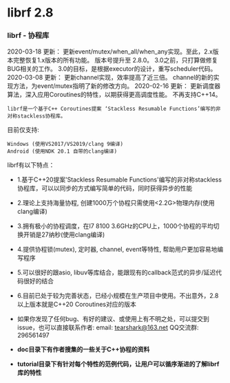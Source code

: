 # librf 2.8

### librf  - 协程库

2020-03-18 更新：
    更新event/mutex/when_all/when_any实现。至此，2.x版本完整恢复1.x版本的所有功能。
    版本号提升至 2.8.0。
    3.0之前，只打算做修复BUG相关的工作。
    3.0的目标，是根据executor的设计，重写scheduler代码。
2020-03-08 更新：
    更新channel实现，效率提高了近三倍。
    channel的新的实现方法，为event/mutex指明了新的修改方向。
2020-02-16 更新：
    更新调度器算法，深入应用Coroutines的特性，以期获得更高调度性能。
    不再支持C++14。

    librf是一个基于C++ Coroutines提案 ‘Stackless Resumable Functions’编写的非对称stackless协程库。

目前仅支持:

    Windows (使用VS2017/VS2019/clang 9编译)
    Android (使用NDK 20.1 自带的clang编译)


librf有以下特点：

 *   1.基于C++20提案'Stackless Resumable Functions'编写的非对称stackless协程库，可以以同步的方式编写简单的代码，同时获得异步的性能
 *   2.理论上支持海量协程, 创建1000万个协程只需使用<2.2G>物理内存(使用clang编译)
 *   3.拥有极小的协程调度，在I7 8100 3.6GHz的CPU上，1000个协程的平均切换开销是27纳秒(使用clang编译)
 *   4.提供协程锁(mutex), 定时器, channel, event等特性, 帮助用户更加容易地编写程序
 *   5.可以很好的跟asio, libuv等库结合，能跟现有的callback范式的异步/延迟代码很好的结合
 *   6.目前已处于较为完善状态，已经小规模在生产项目中使用。不出意外，2.8以上版本就是C++20 Coroutines对应的版本

 *   如果你发现了任何bug、有好的建议、或使用上有不明之处，可以提交到issue，也可以直接联系作者:
      email: tearshark@163.net  QQ交流群: 296561497

 *   **doc目录下有作者搜集的一些关于C++协程的资料**
 *   **tutorial目录下有针对每个特性的范例代码，让用户可以循序渐进的了解librf库的特性**